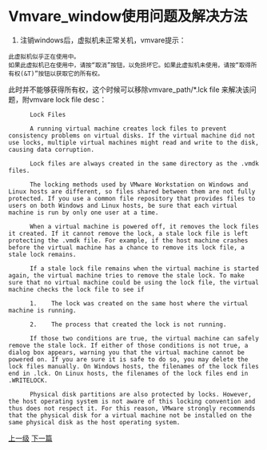 # Vmvare_window使用问题及解决方法
1. 注销windows后，虚拟机未正常关机，vmvare提示：
```
此虚拟机似乎正在使用中。
如果此虚拟机已在使用中，请按“取消”按钮，以免损坏它。如果此虚拟机未使用，请按“取得所有权(&T)”按钮以获取它的所有权。
```
此时并不能够获得所有权，这个时候可以移除vmvare_path/\*.lck file 来解决该问题，附vmvare lock file desc：

          Lock Files

          A running virtual machine creates lock files to prevent consistency problems on virtual disks. If the virtual machine did not use locks, multiple virtual machines might read and write to the disk, causing data corruption.

          Lock files are always created in the same directory as the .vmdk files.

          The locking methods used by VMware Workstation on Windows and Linux hosts are different, so files shared between them are not fully protected. If you use a common file repository that provides files to users on both Windows and Linux hosts, be sure that each virtual machine is run by only one user at a time.

          When a virtual machine is powered off, it removes the lock files it created. If it cannot remove the lock, a stale lock file is left protecting the .vmdk file. For example, if the host machine crashes before the virtual machine has a chance to remove its lock file, a stale lock remains.

          If a stale lock file remains when the virtual machine is started again, the virtual machine tries to remove the stale lock. To make sure that no virtual machine could be using the lock file, the virtual machine checks the lock file to see if

          1.	The lock was created on the same host where the virtual machine is running.

          2.	The process that created the lock is not running.

          If those two conditions are true, the virtual machine can safely remove the stale lock. If either of those conditions is not true, a dialog box appears, warning you that the virtual machine cannot be powered on. If you are sure it is safe to do so, you may delete the lock files manually. On Windows hosts, the filenames of the lock files end in .lck. On Linux hosts, the filenames of the lock files end in .WRITELOCK.

          Physical disk partitions are also protected by locks. However, the host operating system is not aware of this locking convention and thus does not respect it. For this reason, VMware strongly recommends that the physical disk for a virtual machine not be installed on the same physical disk as the host operating system.





































































[上一级](base.md)
[下一篇](windows_linux.md)
